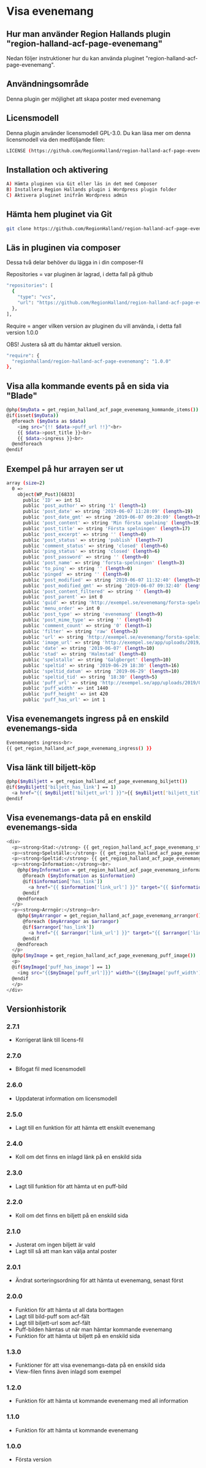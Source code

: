 # Visa evenemang

## Hur man använder Region Hallands plugin "region-halland-acf-page-evenemang"

Nedan följer instruktioner hur du kan använda pluginet "region-halland-acf-page-evenemang".


## Användningsområde

Denna plugin ger möjlighet att skapa poster med evenemang


## Licensmodell

Denna plugin använder licensmodell GPL-3.0. Du kan läsa mer om denna licensmodell via den medföljande filen:
```sh
LICENSE (https://github.com/RegionHalland/region-halland-acf-page-evenemang/blob/master/LICENSE)
```


## Installation och aktivering

```sh
A) Hämta pluginen via Git eller läs in det med Composer
B) Installera Region Hallands plugin i Wordpress plugin folder
C) Aktivera pluginet inifrån Wordpress admin
```


## Hämta hem pluginet via Git

```sh
git clone https://github.com/RegionHalland/region-halland-acf-page-evenemang.git
```


## Läs in pluginen via composer

Dessa två delar behöver du lägga in i din composer-fil

Repositories = var pluginen är lagrad, i detta fall på github

```sh
"repositories": [
  {
    "type": "vcs",
    "url": "https://github.com/RegionHalland/region-halland-acf-page-evenemang.git"
  },
],
```
Require = anger vilken version av pluginen du vill använda, i detta fall version 1.0.0

OBS! Justera så att du hämtar aktuell version.

```sh
"require": {
  "regionhalland/region-halland-acf-page-evenemang": "1.0.0"
},
```


## Visa alla kommande events på en sida via "Blade"

```sh
@php($myData = get_region_halland_acf_page_evenemang_kommande_items())
@if(isset($myData))
  @foreach ($myData as $data)
    <img src="{!! $data->puff_url !!}"<br>
    {{ $data->post_title }}<br>
    {{ $data->ingress }}<br>
  @endforeach
@endif
```


## Exempel på hur arrayen ser ut

```sh
array (size=2)
  0 => 
    object(WP_Post)[6833]
      public 'ID' => int 51
      public 'post_author' => string '1' (length=1)
      public 'post_date' => string '2019-06-07 11:28:09' (length=19)
      public 'post_date_gmt' => string '2019-06-07 09:28:09' (length=19)
      public 'post_content' => string 'Min första spelning' (length=19)
      public 'post_title' => string 'Första spelningen' (length=17)
      public 'post_excerpt' => string '' (length=0)
      public 'post_status' => string 'publish' (length=7)
      public 'comment_status' => string 'closed' (length=6)
      public 'ping_status' => string 'closed' (length=6)
      public 'post_password' => string '' (length=0)
      public 'post_name' => string 'forsta-spelningen' (length=3)
      public 'to_ping' => string '' (length=0)
      public 'pinged' => string '' (length=0)
      public 'post_modified' => string '2019-06-07 11:32:40' (length=19)
      public 'post_modified_gmt' => string '2019-06-07 09:32:40' (length=19)
      public 'post_content_filtered' => string '' (length=0)
      public 'post_parent' => int 0
      public 'guid' => string 'http://exempel.se/evenemang/forsta-spelningen/' (length=46)
      public 'menu_order' => int 0
      public 'post_type' => string 'evenemang' (length=9)
      public 'post_mime_type' => string '' (length=0)
      public 'comment_count' => string '0' (length=1)
      public 'filter' => string 'raw' (length=3)
      public 'url' => string 'http://exempel.se/evenemang/forsta-spelningen' (length=45)
      public 'image_url' => string 'http://exempel.se/app/uploads/2019/06/hero-d-lopning.jpg' (length=56)
      public 'date' => string '2019-06-07' (length=10)
      public 'stad' => string 'Halmstad' (length=8)
      public 'spelstalle' => string 'Galgberget' (length=10)
      public 'speltid' => string '2019-06-29 18:30' (length=16)
      public 'speltid_datum' => string '2019-06-29' (length=10)
      public 'speltid_tid' => string '18:30' (length=5)
      public 'puff_url' => string 'http://exempel.se/app/uploads/2019/06/hero-i-bygg.jpg' (length=53)
      public 'puff_width' => int 1440
      public 'puff_height' => int 420
      public 'puff_has_url' => int 1
```


## Visa evenemangets ingress på en enskild evenemangs-sida

```sh
Evenemangets ingress<br>
{{ get_region_halland_acf_page_evenemang_ingress() }}
```


## Visa länk till biljett-köp

```sh
@php($myBiljett = get_region_halland_acf_page_evenemang_biljett())
@if($myBiljett['biljett_has_link'] == 1)
  <a href="{{ $myBiljett['biljett_url'] }}">{{ $myBiljett['biljett_title'] }}</a>
@endif
```


## Visa evenemangs-data på en enskild evenemangs-sida

```sh
<div>
  <p><strong>Stad:</strong> {{ get_region_halland_acf_page_evenemang_stad() }}
  <p><strong>Spelställe:</strong> {{ get_region_halland_acf_page_evenemang_spelstalle() }}</p>
  <p><strong>Speltid:</strong> {{ get_region_halland_acf_page_evenemang_speltid() }}</p>
  <p><strong>Information:</strong><br>
    @php($myInformation = get_region_halland_acf_page_evenemang_information())
      @foreach ($myInformation as $information)
      @if($information['has_link'])
        <a href="{{ $information['link_url'] }}" target="{{ $information['link_target'] }}">{{ $information['link_title'] }}</a><br>
      @endif
    @endforeach
  </p>
  <p><strong>Arrngör:</strong><br>
    @php($myArrangor = get_region_halland_acf_page_evenemang_arrangor())
      @foreach ($myArrangor as $arrangor)
      @if($arrangor['has_link'])
        <a href="{{ $arrangor['link_url'] }}" target="{{ $arrangor['link_target'] }}">{{ $arrangor['link_title'] }}</a><br>
      @endif
    @endforeach
  </p>
  @php($myImage = get_region_halland_acf_page_evenemang_puff_image())
  <p>
  @if($myImage['puff_has_image'] == 1)
    <img src="{{$myImage['puff_url']}}" width="{{$myImage['puff_width']}}" height="{{$myImage['puff_height']}}">
  @endif
  </p>
</div>
```


## Versionhistorik

### 2.7.1
- Korrigerat länk till licens-fil

### 2.7.0
- Bifogat fil med licensmodell

### 2.6.0
- Uppdaterat information om licensmodell

### 2.5.0
- Lagt till en funktion för att hämta ett enskilt evenemang

### 2.4.0
- Koll om det finns en inlagd länk på en enskild sida

### 2.3.0
- Lagt till funktion för att hämta ut en puff-bild

### 2.2.0
- Koll om det finns en biljett på en enskild sida

### 2.1.0
- Justerat om ingen biljett är vald
- Lagt till så att man kan välja antal poster

### 2.0.1
- Ändrat sorteringsordning för att hämta ut evenemang, senast först

### 2.0.0
- Funktion för att hämta ut all data borttagen
- Lagt till bild-puff som acf-fält
- Lagt till biljett-url som acf-fält
- Puff-bilden hämtas ut när man hämtar kommande evenemang
- Funktion för att hämta ut biljett på en enskild sida

### 1.3.0
- Funktioner för att visa evenemangs-data på en enskild sida
- View-filen finns även inlagd som exempel

### 1.2.0
- Funktion för att hämta ut kommande evenemang med all information

### 1.1.0
- Funktion för att hämta ut kommande evenemang

### 1.0.0
- Första version
